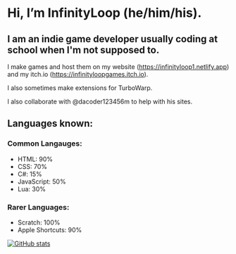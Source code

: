 # Hi, I’m InfinityLoop (he/him/his).

## I am an indie game developer usually coding at school when I'm not supposed to.

I make games and host them on my website (https://infinityloop1.netlify.app) and my itch.io (https://infinityloopgames.itch.io).

I also sometimes make extensions for TurboWarp.

I also collaborate with @dacoder123456m to help with his sites.

## Languages known:
### Common Langauges:
- HTML: 90%
- CSS: 70%
- C#: 15%
- JavaScript: 50%
- Lua: 30%
### Rarer Languages:
- Scratch: 100%
- Apple Shortcuts: 90%

[![GitHub stats](https://github-readme-stats.vercel.app/api?username=InfinityLoop1&theme=transparent)](https://github.com/anuraghazra/github-readme-stats)
<!---
InfinityLoopGames/InfinityLoopGames is a ✨ special ✨ repository because its `README.md` (this file) appears on your GitHub profile.
You can click the Preview link to take a look at your changes.
--->
